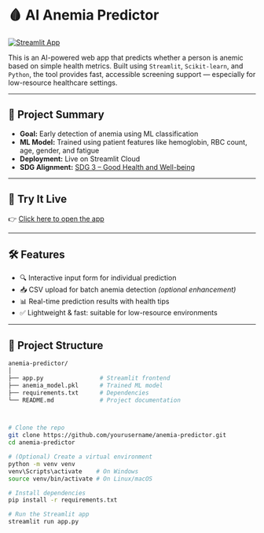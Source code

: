 # 🩸 AI Anemia Predictor

[![Streamlit App](https://img.shields.io/badge/Live%20App-Open-green?logo=streamlit)](https://ai-anaemia-predictor-dfink5dz6npyk9dj6vnvf5.streamlit.app/)

This is an AI-powered web app that predicts whether a person is anemic based on simple health metrics. Built using `Streamlit`, `Scikit-learn`, and `Python`, the tool provides fast, accessible screening support — especially for low-resource healthcare settings.

---

## 📌 Project Summary

- **Goal:** Early detection of anemia using ML classification
- **ML Model:** Trained using patient features like hemoglobin, RBC count, age, gender, and fatigue
- **Deployment:** Live on Streamlit Cloud
- **SDG Alignment:** [SDG 3 – Good Health and Well-being](https://sdgs.un.org/goals/goal3)

---

## 🚀 Try It Live

👉 [Click here to open the app](https://ai-anaemia-predictor-dfink5dz6npyk9dj6vnvf5.streamlit.app/)

---

## 🛠 Features

- 🔍 Interactive input form for individual prediction
- 📥 CSV upload for batch anemia detection *(optional enhancement)*
- 📊 Real-time prediction results with health tips
- ✅ Lightweight & fast: suitable for low-resource environments

---

## 📂 Project Structure

```bash
anemia-predictor/
│
├── app.py                # Streamlit frontend
├── anemia_model.pkl      # Trained ML model
├── requirements.txt      # Dependencies
└── README.md             # Project documentation



# Clone the repo
git clone https://github.com/yourusername/anemia-predictor.git
cd anemia-predictor

# (Optional) Create a virtual environment
python -m venv venv
venv\Scripts\activate    # On Windows
source venv/bin/activate # On Linux/macOS

# Install dependencies
pip install -r requirements.txt

# Run the Streamlit app
streamlit run app.py
